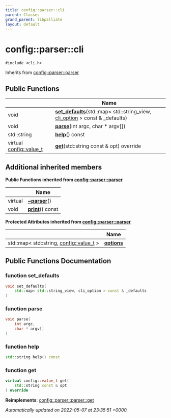 ```yaml
---
title: config::parser::cli
parent: Classes
grand_parent: libpalliate
layout: default
---
```


# config::parser::cli






`#include <cli.h>`

Inherits from [config::parser::parser](/libpalliate/generated/Classes/classconfig_1_1parser_1_1parser)

## Public Functions

|                | Name           |
| -------------- | -------------- |
| void | **[set_defaults](/libpalliate/generated/Classes/classconfig_1_1parser_1_1cli#function-set-defaults)**(std::map< std::string_view, [cli_option](/libpalliate/generated/Classes/structconfig_1_1cli__option) > const & _defaults) |
| void | **[parse](/libpalliate/generated/Classes/classconfig_1_1parser_1_1cli#function-parse)**(int argc, char * argv[]) |
| std::string | **[help](/libpalliate/generated/Classes/classconfig_1_1parser_1_1cli#function-help)**() const |
| virtual [config::value_t](/libpalliate/generated/Namespaces/namespaceconfig#using-value-t) | **[get](/libpalliate/generated/Classes/classconfig_1_1parser_1_1cli#function-get)**(std::string const & opt) override |

## Additional inherited members

**Public Functions inherited from [config::parser::parser](/libpalliate/generated/Classes/classconfig_1_1parser_1_1parser)**

|                | Name           |
| -------------- | -------------- |
| virtual | **[~parser](/libpalliate/generated/Classes/classconfig_1_1parser_1_1parser#function-~parser)**() |
| void | **[print](/libpalliate/generated/Classes/classconfig_1_1parser_1_1parser#function-print)**() const |

**Protected Attributes inherited from [config::parser::parser](/libpalliate/generated/Classes/classconfig_1_1parser_1_1parser)**

|                | Name           |
| -------------- | -------------- |
| std::map< std::string, [config::value_t](/libpalliate/generated/Namespaces/namespaceconfig#using-value-t) > | **[options](/libpalliate/generated/Classes/classconfig_1_1parser_1_1parser#variable-options)**  |


## Public Functions Documentation

### function set_defaults

```cpp
void set_defaults(
    std::map< std::string_view, cli_option > const & _defaults
)
```


### function parse

```cpp
void parse(
    int argc,
    char * argv[]
)
```


### function help

```cpp
std::string help() const
```


### function get

```cpp
virtual config::value_t get(
    std::string const & opt
) override
```


**Reimplements**: [config::parser::parser::get](/libpalliate/generated/Classes/classconfig_1_1parser_1_1parser#function-get)



_Automatically updated on 2022-05-07 at 23:35:51 +0000._